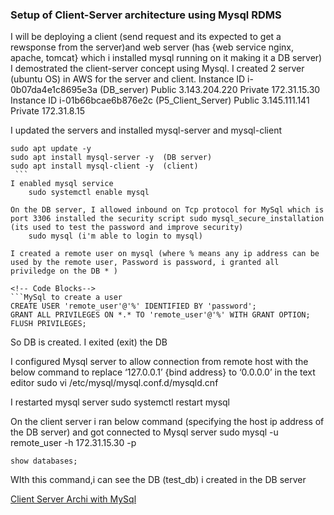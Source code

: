 ### Setup of Client-Server architecture using Mysql RDMS

I will be deploying a client (send request and its expected to get a rewsponse from the server)and web server (has {web service nginx, apache, tomcat} which i installed mysql running on it making it a DB server)
I demostrated the client-server concept using Mysql. I created 2 server (ubuntu OS) in AWS for the server and client.
Instance ID i-0b07da4e1c8695e3a (DB_server) Public 3.143.204.220 Private 172.31.15.30  
Instance ID i-01b66bcae6b876e2c (P5_Client_Server) Public 3.145.111.141 Private 172.31.8.15

I updated the servers and installed mysql-server and mysql-client
<!-- Code Blocks--> 
```server update and install mysql
sudo apt update -y
sudo apt install mysql-server -y  (DB server)
sudo apt install mysql-client -y  (client)
￼```￼
I enabled mysql service
	sudo systemctl enable mysql

On the DB server, I allowed inbound on Tcp protocol for MySql which is port 3306 installed the security script sudo mysql_secure_installation (its used to test the password and improve security)
    sudo mysql (i'm able to login to mysql)

I created a remote user on mysql (where % means any ip address can be used by the remote user, Password is password, i granted all priviledge on the DB * )

<!-- Code Blocks-->
```MySql to create a user
CREATE USER 'remote_user'@'%' IDENTIFIED BY 'password';
GRANT ALL PRIVILEGES ON *.* TO 'remote_user'@'%' WITH GRANT OPTION;
FLUSH PRIVILEGES;
```
So DB is created. I exited (exit) the DB 

I configured Mysql server to allow connection from remote host with the below command to replace ‘127.0.0.1’ {bind address} to ‘0.0.0.0’ in the text editor
    sudo vi /etc/mysql/mysql.conf.d/mysqld.cnf

I restarted mysql server 
    sudo systemctl restart mysql

On the client server i ran below command (specifying the host ip address of the DB server) and got connected to Mysql server
    sudo mysql -u remote_user -h 172.31.15.30 -p

    show databases; 
WIth this command,i can see the DB (test_db) i created in the DB server

<!--docs link-->
[Client Server Archi with MySql](https://docs.google.com/document/d/1Dyt_rRdf_vAMJSPSKinXfRDTVSLGd_e5KtkX7LFJN-U/edit?usp=sharing "Client Server Archi with MySql") 